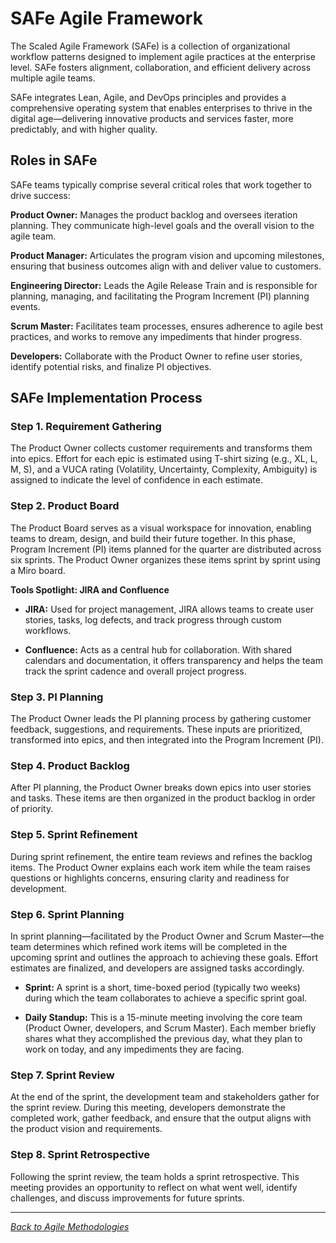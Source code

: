 # SAFe Agile Framework

The Scaled Agile Framework (SAFe) is a collection of organizational workflow patterns designed to implement agile practices at the enterprise level. SAFe fosters alignment, collaboration, and efficient delivery across multiple agile teams.

SAFe integrates Lean, Agile, and DevOps principles and provides a comprehensive operating system that enables enterprises to thrive in the digital age—delivering innovative products and services faster, more predictably, and with higher quality.

## Roles in SAFe

SAFe teams typically comprise several critical roles that work together to drive success:

**Product Owner:** Manages the product backlog and oversees iteration planning. They communicate high-level goals and the overall vision to the agile team.

**Product Manager:** Articulates the program vision and upcoming milestones, ensuring that business outcomes align with and deliver value to customers.

**Engineering Director:** Leads the Agile Release Train and is responsible for planning, managing, and facilitating the Program Increment (PI) planning events.

**Scrum Master:** Facilitates team processes, ensures adherence to agile best practices, and works to remove any impediments that hinder progress.

**Developers:** Collaborate with the Product Owner to refine user stories, identify potential risks, and finalize PI objectives.

## SAFe Implementation Process

### Step 1. Requirement Gathering

The Product Owner collects customer requirements and transforms them into epics. Effort for each epic is estimated using T-shirt sizing (e.g., XL, L, M, S), and a VUCA rating (Volatility, Uncertainty, Complexity, Ambiguity) is assigned to indicate the level of confidence in each estimate.

### Step 2. Product Board

The Product Board serves as a visual workspace for innovation, enabling teams to dream, design, and build their future together. In this phase, Program Increment (PI) items planned for the quarter are distributed across six sprints. The Product Owner organizes these items sprint by sprint using a Miro board.

**Tools Spotlight: JIRA and Confluence**

- **JIRA:** Used for project management, JIRA allows teams to create user stories, tasks, log defects, and track progress through custom workflows.

- **Confluence:** Acts as a central hub for collaboration. With shared calendars and documentation, it offers transparency and helps the team track the sprint cadence and overall project progress.

### Step 3. PI Planning

The Product Owner leads the PI planning process by gathering customer feedback, suggestions, and requirements. These inputs are prioritized, transformed into epics, and then integrated into the Program Increment (PI).

### Step 4. Product Backlog

After PI planning, the Product Owner breaks down epics into user stories and tasks. These items are then organized in the product backlog in order of priority.

### Step 5. Sprint Refinement

During sprint refinement, the entire team reviews and refines the backlog items. The Product Owner explains each work item while the team raises questions or highlights concerns, ensuring clarity and readiness for development.

### Step 6. Sprint Planning

In sprint planning—facilitated by the Product Owner and Scrum Master—the team determines which refined work items will be completed in the upcoming sprint and outlines the approach to achieving these goals. Effort estimates are finalized, and developers are assigned tasks accordingly.

- **Sprint:** A sprint is a short, time-boxed period (typically two weeks) during which the team collaborates to achieve a specific sprint goal.

- **Daily Standup:** This is a 15-minute meeting involving the core team (Product Owner, developers, and Scrum Master). Each member briefly shares what they accomplished the previous day, what they plan to work on today, and any impediments they are facing.

### Step 7. Sprint Review

At the end of the sprint, the development team and stakeholders gather for the sprint review. During this meeting, developers demonstrate the completed work, gather feedback, and ensure that the output aligns with the product vision and requirements.

### Step 8. Sprint Retrospective

Following the sprint review, the team holds a sprint retrospective. This meeting provides an opportunity to reflect on what went well, identify challenges, and discuss improvements for future sprints.

---

*[Back to Agile Methodologies](index.md)*
